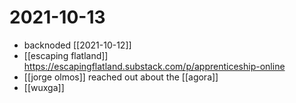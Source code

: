 # 2021-10-13

- backnoded [[2021-10-12]]
- [[escaping flatland]] https://escapingflatland.substack.com/p/apprenticeship-online
- [[jorge olmos]] reached out about the [[agora]]
- [[wuxga]]
